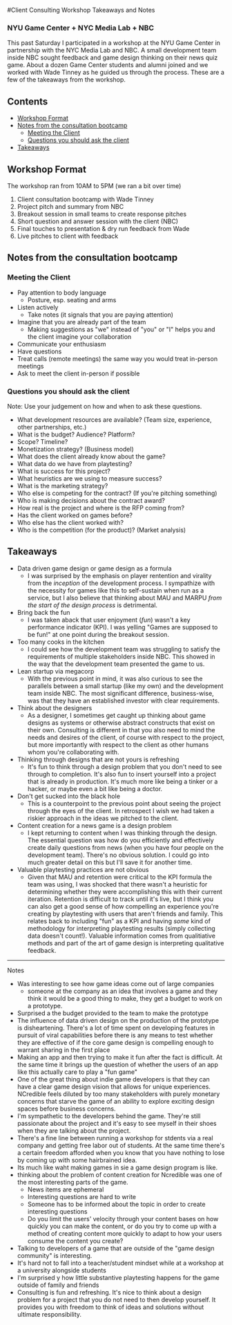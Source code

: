 #Client Consulting Workshop Takeaways and Notes
### NYU Game Center + NYC Media Lab + NBC 

This past Saturday I participated in a workshop at the NYU Game Center in partnership with the NYC Media Lab and NBC. A small development team inside NBC sought feedback and game design thinking on their news quiz game. About a dozen Game Center students and alumni joined and we worked with Wade Tinney as he guided us through the process. These are a few of the takeaways from the workshop.

## Contents
<!-- MarkdownTOC autolink=true bracket=round depth=0 -->

- [Workshop Format](#workshop-format)
- [Notes from the consultation bootcamp](#notes-from-the-consultation-bootcamp)
    - [Meeting the Client](#meeting-the-client)
    - [Questions you should ask the client](#questions-you-should-ask-the-client)
- [Takeaways](#takeaways)

<!-- /MarkdownTOC -->

## Workshop Format
The workshop ran from 10AM to 5PM (we ran a bit over time)
1. Client consultation bootcamp with Wade Tinney
2. Project pitch and summary from NBC
3. Breakout session in small teams to create response pitches
4. Short question and answer session with the client (NBC)
5. Final touches to presentation & dry run feedback from Wade
6. Live pitches to client with feedback
   
## Notes from the consultation bootcamp
### Meeting the Client
* Pay attention to body language
    - Posture, esp. seating and arms
* Listen actively
    - Take notes (it signals that you are paying attention)
* Imagine that you are already part of the team
    - Making suggestions as "we" instead of "you" or "I" helps you and the client imagine your collaboration
* Communicate your enthusiasm
* Have questions
* Treat calls (remote meetings) the same way you would treat in-person meetings
* Ask to meet the client in-person if possible

### Questions you should ask the client
Note: Use your judgement on how and when to ask these questions.
* What development resources are available? (Team size, experience, other partnerships, etc.)
* What is the budget? Audience? Platform?
* Scope? Timeline?
* Monetization strategy? (Business model)
* What does the client already know about the game?
* What data do we have from playtesting?
* What is success for this project?
* What heuristics are we using to measure success?
* What is the marketing strategy?
* Who else is competing for the contract? (If you're pitching something)
* Who is making decisions about the contract award?
* How real is the project and where is the RFP coming from?
* Has the client worked on games before?
* Who else has the client worked with?
* Who is the competition (for the product)? (Market analysis)

## Takeaways
* Data driven game design or game design as a formula
    - I was surprised by the emphasis on player rentention and virality from the _inception_ of the development process. I sympathize with the necessity for games like this to self-sustain when run as a service, but I also believe that thinking about MAU and MARPU _from the start of the design process_ is detrimental.
* Bring back the fun
    - I was taken aback that user enjoyment (*fun*) wasn't a key performance indicator (KPI). I was yelling "Games are supposed to be fun!" at one point during the breakout session.
* Too many cooks in the kitchen
    - I could see how the development team was struggling to satisfy the requirements of multiple stakeholders inside NBC. This showed in the way that the development team presented the game to us.
* Lean startup via megacorp
    - With the previous point in mind, it was also curious to see the parallels between a small startup (like my own) and the development team inside NBC. The most significant difference, business-wise, was that they have an established investor with clear requirements.
* Think about the designers
    - As a designer, I sometimes get caught up thinking about game designs as systems or otherwise abstract constructs that exist on their own. Consulting is different in that you also need to mind the needs and desires of the client, of course with respect to the project, but more importantly with respect to the client as other humans whom you're collaborating with.
* Thinking through designs that are not yours is refreshing
    - It's fun to think through a design problem that you don't need to see through to completion. It's also fun to insert yourself into a project that is already in production. It's much more like being a tinker or a hacker, or maybe even a bit like being a doctor.
* Don't get sucked into the black hole
    - This is a counterpoint to the previous point about seeing the project through the eyes of the client. In retrospect I wish we had taken a riskier approach in the ideas we pitched to the client.
* Content creation for a news game is a design problem
    - I kept returning to content when I was thinking through the design. The essential question was how do you efficiently and effectively create daily questions from news (when you have four people on the development team). There's no obvious solution. I could go into much greater detail on this but I'll save it for another time.
* Valuable playtesting practices are not obvious
    - Given that MAU and retention were critical to the KPI formula the team was using, I was shocked that there wasn't a heuristic for determining whether they were accomplishing this with their current iteration. Retention is difficult to track until it's live, but I think you can also get a good sense of how compelling an experience you're creating by playtesting with users that aren't friends and family. This relates back to including "fun" as a KPI and having _some_ kind of methodology for interpreting playtesting results (simply collecting data doesn't count!). Valuable information comes from qualitiative methods and part of the art of game design is interpreting qualitative feedback.

---
 Notes
* Was interesting to see how game ideas come out of large companies
    - someone at the company as an idea that involves a game and they think it would be a good thing to make, they get a budget to work on a prototype.
* Surprised a the budget provided to the team to make the prototype
* The influence of data driven design on the production of the prototype is disheartening. There's a lot of time spent on developing features in pursuit of viral capabilities before there is any means to test whether they are effective of if the core game design is compelling enough to warrant sharing in the first place
* Making an app and then trying to make it fun after the fact is difficult. At the same time it brings up the question of whether the users of an app like this actually care to play a "fun game"
* One of the great thing about indie game developers is that they can have a clear game design vision that allows for unique experiences. NCredible feels diluted by too many stakeholders with purely monetary concerns that starve the game of an ability to explore exciting design spaces before business concerns.
* I'm sympathetic to the developers behind the game. They're still passionate about the project and it's easy to see myself in their shoes when they are talking about the project.
* There's a fine line between running a workshop for stdents via a real company and getting free labor out of students. At the same time there's a certain freedom afforded when you know that you have nothing to lose by coming up with some hairbrained idea. 
* Its much like waht making games in sie a game design program is like.
* thinking about the problem of content creation for Ncredible was one of the most interesting parts of the game.
    - News items are ephemeral
    - Interesting questions are hard to write
    - Someone has to be informed about the topic in order to create interesting questions
    - Do you limit the users' velocity through your content bases on how quickly you can make the content, or do you try to come up with a method of creating content more quickly to adapt to how your users consume the content you create?
* Talking to developers of a game that are outside of the "game design community" is interesting.
* It's hard not to fall into a teacher/student mindset while at a workshop at a university alongside students
* I'm surprised y how little substantive playtesting happens for the game outside of family and friends
* Consulting is fun and refreshing. It's nice to think about a design problem for a project that you do not need to then develop yourself. It provides you with freedom to think of ideas and solutions without ultimate responsibility.